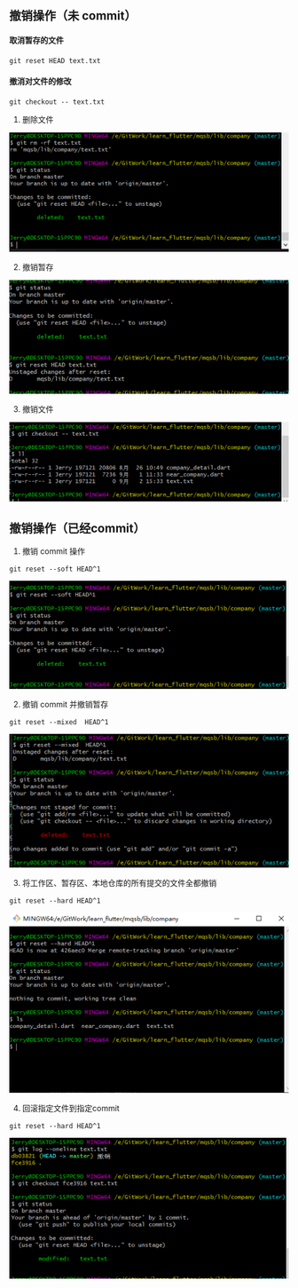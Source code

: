 ## 撤销操作（未 commit）

#### 取消暂存的文件
```
git reset HEAD text.txt
```

#### 撤消对文件的修改
```
git checkout -- text.txt
```

1. 删除文件

![删除文件](/images/删除文件.png)

2. 撤销暂存

![撤销文件暂存](/images/撤销文件暂存.png)

3. 撤销文件

![撤销修改](/images/撤销修改.png)

## 撤销操作（已经commit）

1. 撤销 commit 操作
```
git reset --soft HEAD^1
```
![撤销文件](/images/撤销文件commit.png)

2. 撤销 commit 并撤销暂存
```
git reset --mixed  HEAD^1
```
![撤销文件](/images/撤销文件mixed.png)

3. 将工作区、暂存区、本地仓库的所有提交的文件全都撤销
```
git reset --hard HEAD^1
```
![撤销文件](/images/撤销文件hard.png)

4. 回滚指定文件到指定commit
```
git reset --hard HEAD^1
```
![撤销文件](/images/撤销指定文件commit.png)







